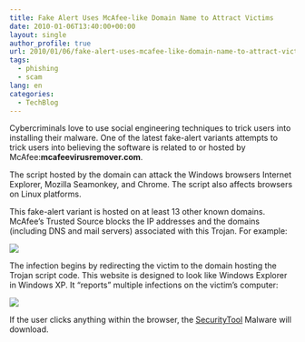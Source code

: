 ```yaml
---
title: Fake Alert Uses McAfee-like Domain Name to Attract Victims
date: 2010-01-06T13:40:00+00:00
layout: single
author_profile: true
url: 2010/01/06/fake-alert-uses-mcafee-like-domain-name-to-attract-victims/
tags:
  - phishing
  - scam
lang: en
categories: 
  - TechBlog
---
```

Cybercriminals love to use social engineering techniques to trick users into installing their malware. One of the latest fake-alert variants attempts to trick users into believing the software is related to or hosted by McAfee:**mcafeevirusremover.com**.

The script hosted by the domain can attack the Windows browsers Internet Explorer, Mozilla Seamonkey, and Chrome. The script also affects browsers on Linux platforms.

This fake-alert variant is hosted on at least 13 other known domains. McAfee’s Trusted Source blocks the IP addresses and the domains (including DNS and mail servers) associated with this Trojan. For example:

[![](http://4.bp.blogspot.com/_vaUVXcmC3OI/S0SKqR0UiHI/AAAAAAAAAjI/rzTROJLi21A/s640/TS+Screenshot.png)](http://4.bp.blogspot.com/_vaUVXcmC3OI/S0SKqR0UiHI/AAAAAAAAAjI/rzTROJLi21A/s1600-h/TS+Screenshot.png)

The infection begins by redirecting the victim to the domain hosting the Trojan script code. This website is designed to look like Windows Explorer in Windows XP. It “reports” multiple infections on the victim’s computer:

[![](http://3.bp.blogspot.com/_vaUVXcmC3OI/S0SKtpwCqJI/AAAAAAAAAjQ/LTRTQzMzTsE/s640/Domain+screenshot.jpg)](http://3.bp.blogspot.com/_vaUVXcmC3OI/S0SKtpwCqJI/AAAAAAAAAjQ/LTRTQzMzTsE/s1600-h/Domain+screenshot.jpg)

If the user clicks anything within the browser, the [SecurityTool](http://sites.google.com/site/boelectronic/computer/malware/list-of-common-malwares/securitytool) Malware will download.